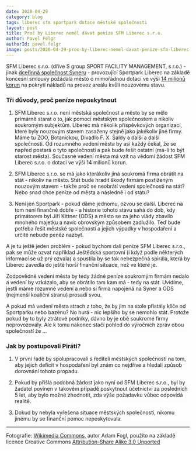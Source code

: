 ```yaml
---
date: 2020-04-29
category: blog
tags: liberec sfm sportpark dotace městské společnosti
layout: post
title: Proč by Liberec neměl dávat peníze SFM Liberec s.r.o. 
author: Pavel Felgr
authorId: pavel.felgr
image: posts/2020-04-29-proc-by-liberec-nemel-davat-penize-sfm-liberec-sro.jpg
---
```


SFM Liberec s.r.o. (dříve S group SPORT FACILITY MANAGEMENT, s r.o.) - jinak [dceřinná společnost Syneru](https://1url.cz/@sfmliberec) - provozující Sportpark Liberec na základě koncesní smlouvy požádala město o mimořádnou dotaci ve výši [14 milionů korun](https://1url.cz/@sfmzadost) na pokrytí nákladů na provoz areálu kvůli nouzovému stavu.

### Tři důvody, proč peníze neposkytnout

1. SFM Liberec s.r.o. není městská společnost a město by se mělo primárně starat o to, jak pomoci městským společnostem a nikoliv soukromým subjektům. Liberec má několik příspěvkových organizací, které byly nouzovým stavem zasaženy stejně jako jakékoliv jiné firmy. Máme tu ZOO, Botanickou, Divadlo F. X. Šaldy a další a další společnosti. Od rozumného vedení města by asi každý čekal, že se napřed postará o tyto společnosti a pak bude řešit ostatní (má-li to být starost města). Současné vedení města má vzít na vědomí žádost SFM Liberec s.r.o. o dotaci ve výši 14 milionů korun. 

2. SFM Liberec s.r.o. se má jako kterákoliv jiná soukromá firma obrátit na stát - nikoliv na město. Stát bude hradit škody firmám postiženým nouzovým stavem - takže proč se neobrátí vedení společnosti na stát? Nebo snad chce peníze od města a následně i od státu? 

3. Není jen Sportpark - pokud dáme jednomu, ozvou se další. Liberec na tom není finančně dobře - a historie tohoto stavu sahá do dob, kdy primátorem byl Jiří Kittner (ODS) a město se za jeho vlády zbavilo mnohého majetku a navíc obrovským způsobem zadlužilo. Teď bude potřeba řešit městské společnosti a jejich výpadky v hospodaření a určitě nebude peněz nazbyt. 

A je tu ještě jeden problém - pokud bychom dali peníze SFM Liberec s.r.o., pak se může ozvat například Ještědská sportovní (i když podle některých informací se už prý ozvala) a spustila by se tak nebezpečná spirála, která by Liberec zavedla do ještě horší finanční situace, než ve které je.

Zodpovědné vedení města by tedy žádné peníze soukromým firmám nedalo a vedení by vzkázalo, aby se obrátilo tam kam má - tedy na stát. Uvidíme, jestli máme rozumné vedení a nebo si firma napojená na Syner a ODS (nejmenší koaliční stranu) prosadí svou.

A pokud má vedení města strach z toho, že by jim na stole přistály klíče od Sportparku nebo bazénu? No hurá - nic lepšího by se nemohlo stát. Protože pokud by to byly ztrátové podniky, dávno by je obě soukromé firmy neprovozovaly. Ale k tomu nakonec stačí pohled do výročních zpráv obou společností že ...

### Jak by postupovali Piráti?

1. V první řadě by spolupracovali s řediteli městských společností na tom, aby jejich deficit v hospodaření byl znám co nejdříve a hledali způsob dorovnání tohoto propadu.

2. Pokud by přišla podobná žádost jako nyní od SFM Liberec s.r.o., byl by žadatel povinen v takovém případě poskytnout účetnictví za posledních 5 let, aby bylo možné zhodnotit, zda výše požadavku vůbec odpovídá realitě.

3. Dokud by nebyla vyřešena situace městských společností, nikomu jinému by se finanční pomoc neposkytovala.

---

Fotografie: [Wikimedia Commons](https://commons.wikimedia.org/wiki/File:Liberec,_stadion_Patriots_1.JPG), autor Adam Fogl, použito na základě licence Creative Commons [Attribution-Share Alike 3.0 Unported](https://creativecommons.org/licenses/by-sa/3.0/deed.en)
